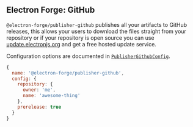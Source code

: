 ## Electron Forge: GitHub

`@electron-forge/publisher-github` publishes all your artifacts to GitHub releases, this allows your users to download the files straight from your repository or if your repository is open source you can use [update.electronjs.org](https://github.com/electron/update.electronjs.org) and get a free hosted update service.

Configuration options are documented in [`PublisherGithubConfig`](https://js.electronforge.io/interfaces/_electron_forge_publisher_github.PublisherGitHubConfig.html).


```javascript
{
  name: '@electron-forge/publisher-github',
  config: {
    repository: {
      owner: 'me',
      name: 'awesome-thing'
    },
    prerelease: true
  }
}
```